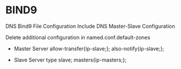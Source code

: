 # BIND9
DNS Bind9 File Configuration
Include DNS Master-Slave Configuration

Delete additional configuration in named.conf.default-zones
- Master Server
    allow-transfer{ip-slave;};
    also-notify{ip-slave;};

- Slave Server
    type slave;
    masters{ip-masters;};
